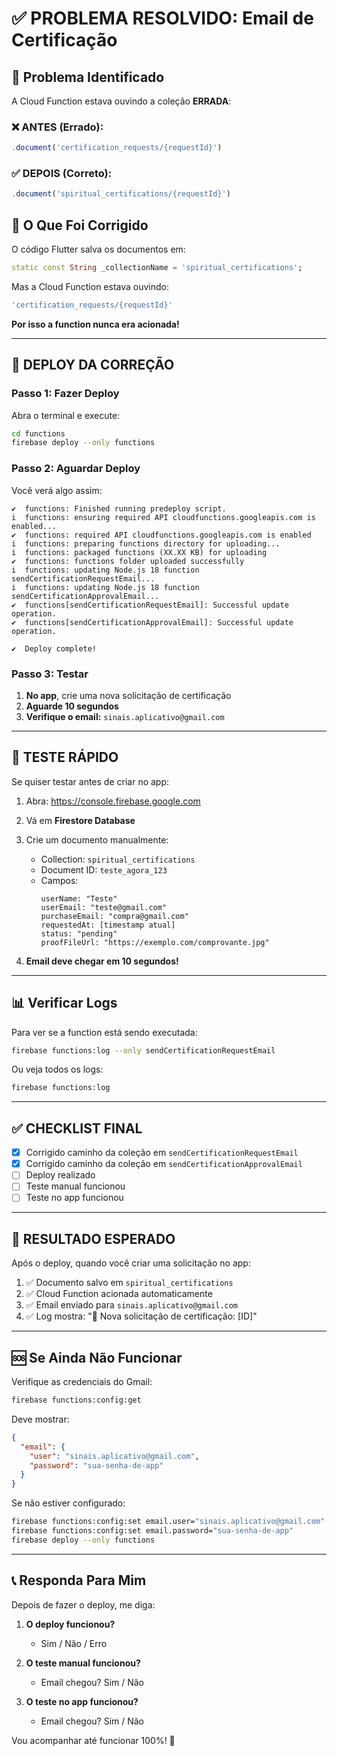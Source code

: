 # ✅ PROBLEMA RESOLVIDO: Email de Certificação

## 🎯 Problema Identificado

A Cloud Function estava ouvindo a coleção **ERRADA**:

### ❌ ANTES (Errado):
```javascript
.document('certification_requests/{requestId}')
```

### ✅ DEPOIS (Correto):
```javascript
.document('spiritual_certifications/{requestId}')
```

## 📝 O Que Foi Corrigido

O código Flutter salva os documentos em:
```dart
static const String _collectionName = 'spiritual_certifications';
```

Mas a Cloud Function estava ouvindo:
```javascript
'certification_requests/{requestId}'
```

**Por isso a function nunca era acionada!**

---

## 🚀 DEPLOY DA CORREÇÃO

### Passo 1: Fazer Deploy

Abra o terminal e execute:

```bash
cd functions
firebase deploy --only functions
```

### Passo 2: Aguardar Deploy

Você verá algo assim:

```
✔  functions: Finished running predeploy script.
i  functions: ensuring required API cloudfunctions.googleapis.com is enabled...
✔  functions: required API cloudfunctions.googleapis.com is enabled
i  functions: preparing functions directory for uploading...
i  functions: packaged functions (XX.XX KB) for uploading
✔  functions: functions folder uploaded successfully
i  functions: updating Node.js 18 function sendCertificationRequestEmail...
i  functions: updating Node.js 18 function sendCertificationApprovalEmail...
✔  functions[sendCertificationRequestEmail]: Successful update operation.
✔  functions[sendCertificationApprovalEmail]: Successful update operation.

✔  Deploy complete!
```

### Passo 3: Testar

1. **No app**, crie uma nova solicitação de certificação
2. **Aguarde 10 segundos**
3. **Verifique o email:** `sinais.aplicativo@gmail.com`

---

## 🧪 TESTE RÁPIDO

Se quiser testar antes de criar no app:

1. Abra: https://console.firebase.google.com
2. Vá em **Firestore Database**
3. Crie um documento manualmente:
   - Collection: `spiritual_certifications`
   - Document ID: `teste_agora_123`
   - Campos:
     ```
     userName: "Teste"
     userEmail: "teste@gmail.com"
     purchaseEmail: "compra@gmail.com"
     requestedAt: [timestamp atual]
     status: "pending"
     proofFileUrl: "https://exemplo.com/comprovante.jpg"
     ```

4. **Email deve chegar em 10 segundos!**

---

## 📊 Verificar Logs

Para ver se a function está sendo executada:

```bash
firebase functions:log --only sendCertificationRequestEmail
```

Ou veja todos os logs:

```bash
firebase functions:log
```

---

## ✅ CHECKLIST FINAL

- [x] Corrigido caminho da coleção em `sendCertificationRequestEmail`
- [x] Corrigido caminho da coleção em `sendCertificationApprovalEmail`
- [ ] Deploy realizado
- [ ] Teste manual funcionou
- [ ] Teste no app funcionou

---

## 🎉 RESULTADO ESPERADO

Após o deploy, quando você criar uma solicitação no app:

1. ✅ Documento salvo em `spiritual_certifications`
2. ✅ Cloud Function acionada automaticamente
3. ✅ Email enviado para `sinais.aplicativo@gmail.com`
4. ✅ Log mostra: "📧 Nova solicitação de certificação: [ID]"

---

## 🆘 Se Ainda Não Funcionar

Verifique as credenciais do Gmail:

```bash
firebase functions:config:get
```

Deve mostrar:

```json
{
  "email": {
    "user": "sinais.aplicativo@gmail.com",
    "password": "sua-senha-de-app"
  }
}
```

Se não estiver configurado:

```bash
firebase functions:config:set email.user="sinais.aplicativo@gmail.com"
firebase functions:config:set email.password="sua-senha-de-app"
firebase deploy --only functions
```

---

## 📞 Responda Para Mim

Depois de fazer o deploy, me diga:

1. **O deploy funcionou?**
   - Sim / Não / Erro

2. **O teste manual funcionou?**
   - Email chegou? Sim / Não

3. **O teste no app funcionou?**
   - Email chegou? Sim / Não

Vou acompanhar até funcionar 100%! 🚀
